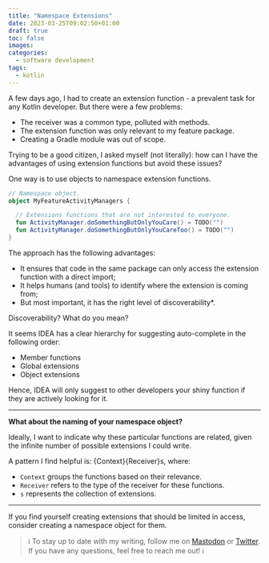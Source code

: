 ```yaml
---
title: "Namespace Extensions"
date: 2023-03-25T09:02:50+01:00
draft: true
toc: false
images:
categories:
  - software development
tags:
  - kotlin
---
```

A few days ago, I had to create an extension function - a prevalent task for any Kotlin developer. But there were a few problems:
* The receiver was a common type, polluted with methods.
* The extension function was only relevant to my feature package.
* Creating a Gradle module was out of scope.

Trying to be a good citizen, I asked myself (not literally): how can I have the advantages of using extension functions but avoid these issues?

One way is to use objects to namespace extension functions.

```kotlin
// Namespace object.
object MyFeatureActivityManagers {

  // Extensions functions that are not interested to everyone.
  fun ActivityManager.doSomethingButOnlyYouCare() = TODO("")
  fun ActivityManager.doSomethingButOnlyYouCareToo() = TODO("")
}
```

The approach has the following advantages:
* It ensures that code in the same package can only access the extension function with a direct import;
* It helps humans (and tools) to identify where the extension is coming from;
* But most important, it has the right level of discoverability*.

Discoverability? What do you mean?

It seems IDEA has a clear hierarchy for suggesting auto-complete in the following order:
- Member functions
- Global extensions
- Object extensions

Hence, IDEA will only suggest to other developers your shiny function if they are actively looking for it.

---

**What about the naming of your namespace object?**

Ideally, I want to indicate why these particular functions are related, given the infinite number of possible extensions I could write.

A pattern I find helpful is: {Context}{Receiver}s, where:

- `Context` groups the functions based on their relevance.
- `Receiver` refers to the type of the receiver for these functions.
- `s` represents the collection of extensions.

---

If you find yourself creating extensions that should be limited in access, consider creating a namespace object for them.

> ℹ️ To stay up to date with my writing, follow me on [Mastodon](http://androiddev.social/@mg) or [Twitter](https://twitter.com/marcellogalhard). If you have any questions, feel free to reach me out! ℹ️
